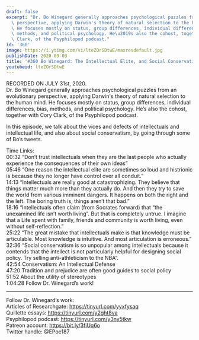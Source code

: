 ```yaml
---
draft: false
excerpt: "Dr. Bo Winegard generally approaches psychological puzzles from an evolutionary\
  \ perspective, applying Darwin's theory of natural selection to the human mind.\
  \ He focuses mostly on status, group differences, individual differences, bias,\
  \ methods, and political psychology. He\u2019s also the cohost, together with Cory\
  \ Clark, of the Psyphilopod podcast."
id: '360'
image: https://i.ytimg.com/vi/lteZOrSDtwE/maxresdefault.jpg
publishDate: 2020-09-03
title: '#360 Bo Winegard: The Intellectual Elite, and Social Conservatism'
youtubeid: lteZOrSDtwE
---
```

RECORDED ON JULY 31st, 2020.  
Dr. Bo Winegard generally approaches psychological puzzles from an evolutionary perspective, applying Darwin's theory of natural selection to the human mind. He focuses mostly on status, group differences, individual differences, bias, methods, and political psychology. He’s also the cohost, together with Cory Clark, of the Psyphilopod podcast.

In this episode, we talk about the vices and defects of intellectuals and intellectual life, and also about social conservatism, by going through some of Bo’s tweets.

Time Links:  
00:32  “Don’t trust intellectuals when they are the last people who actually experience the consequences of their own ideas”  
05:46  “One reason the intellectual elite are sometimes so loud and histrionic is because they no longer have control over all conduit.”  
14:13  “Intellectuals are really good at catastrophizing. They believe that things matter much more than they actually do. And then they try to save the world from various imminent dangers. It happens on both the right and the left. The boring truth is, things aren’t that bad.”  
18:16  “Intellectuals often claim (from Socrates forward) that “the unexamined life isn’t worth living”. But that is completely untrue. I imagine that a Life spent with family, friends and community is worth living, even without self-reflection.”  
25:22  “The great mistake that intellectuals make is that knowledge must be articulable. Most knowledge is intuitive. And most articulation is erroneous.”  
32:36  “Social conservatism is so unpopular among intellectuals because it contends that the intellect is not particularly helpful for designing social policy. Try selling anti-athleticism to the NBA”.  
42:54  Conservatism: An Intellectual Defense  
47:20  Tradition and prejudice are often good guides to social policy  
51:52  About the utility of stereotypes  
1:04:28  Follow Dr. Winegard’s work!

---

Follow Dr. Winegard’s work:  
Articles of Researchgate: https://tinyurl.com/yyxfysaq  
Quillette essays: https://tinyurl.com/y2ght8va  
Psyphilopod podcast: https://tinyurl.com/y3ny5tkw  
Patreon account: https://bit.ly/3fiUq6o  
Twitter handle: @EPoe187
